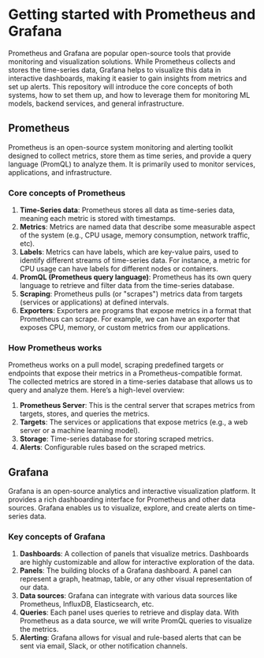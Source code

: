 # Getting started with Prometheus and Grafana

Prometheus and Grafana are popular open-source tools that provide monitoring and visualization solutions. While Prometheus collects and stores the time-series data, Grafana helps to visualize this data in interactive dashboards, making it easier to gain insights from metrics and set up alerts. This repository will introduce the core concepts of both systems, how to set them up, and how to leverage them for monitoring ML models, backend services, and general infrastructure.

## Prometheus
Prometheus is an open-source system monitoring and alerting toolkit designed to collect metrics, store them as time series, and provide a query language (PromQL) to analyze them. It is primarily used to monitor services, applications, and infrastructure.

### Core concepts of Prometheus
1. **Time-Series data**: Prometheus stores all data as time-series data, meaning each metric is stored with timestamps.
2. **Metrics**: Metrics are named data that describe some measurable aspect of the system (e.g., CPU usage, memory consumption, network traffic, etc).
3. **Labels**: Metrics can have labels, which are key-value pairs, used to identify different streams of time-series data. For instance, a metric for CPU usage can have labels for different nodes or containers.
4. **PromQL (Prometheus query language)**: Prometheus has its own query language to retrieve and filter data from the time-series database.
5. **Scraping**: Prometheus pulls (or "scrapes") metrics data from targets (services or applications) at defined intervals.
6. **Exporters**: Exporters are programs that expose metrics in a format that Prometheus can scrape. For example, we can have an exporter that exposes CPU, memory, or custom metrics from our applications.

### How Prometheus works
Prometheus works on a pull model, scraping predefined targets or endpoints that expose their metrics in a Prometheus-compatible format. The collected metrics are stored in a time-series database that allows us to query and analyze them. Here’s a high-level overview:
1. **Prometheus Server**: This is the central server that scrapes metrics from targets, stores, and queries the metrics.
2. **Targets**: The services or applications that expose metrics (e.g., a web server or a machine learning model).
3. **Storage**: Time-series database for storing scraped metrics.
4. **Alerts**: Configurable rules based on the scraped metrics.

## Grafana
Grafana is an open-source analytics and interactive visualization platform. It provides a rich dashboarding interface for Prometheus and other data sources. Grafana enables us to visualize, explore, and create alerts on time-series data.

### Key concepts of Grafana
1. **Dashboards**: A collection of panels that visualize metrics. Dashboards are highly customizable and allow for interactive exploration of the data.
2. **Panels**: The building blocks of a Grafana dashboard. A panel can represent a graph, heatmap, table, or any other visual representation of our data.
3. **Data sources**: Grafana can integrate with various data sources like Prometheus, InfluxDB, Elasticsearch, etc.
4. **Queries**: Each panel uses queries to retrieve and display data. With Prometheus as a data source, we will write PromQL queries to visualize the metrics.
5. **Alerting**: Grafana allows for visual and rule-based alerts that can be sent via email, Slack, or other notification channels.
